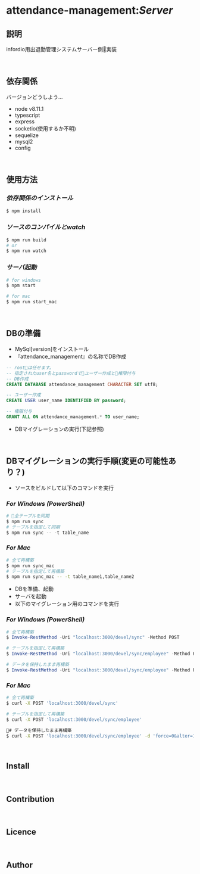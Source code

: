 # attendance-management:*Server*
<!--
  箇条書き「* 〜〜」のあとは一行空ける
-->
## **説明**
infordio用出退勤管理システムサーバー側実装

<br/>

## **依存関係**
バージョンどうしよう…
* node v8.11.1
* typescript
* express
* socketio(使用するか不明)
* sequelize
* mysql2
* config

<br/>

## **使用方法**
### *依存関係のインストール*
```sh
$ npm install
```
### *ソースのコンパイルとwatch*
```sh
$ npm run build
# or
$ npm run watch
```
### *サーバ起動*
```sh
# for windows
$ npm start

# for mac
$ npm run start_mac
```

<br/>

## **DBの準備**
* MySql[version]をインストール
* 『attendance_management』の名称でDB作成

```sql
-- rootは任せます。
-- 指定されたuser名とpasswordでユーザー作成と権限付与
-- DB作成
CREATE DATABASE attendance_management CHARACTER SET utf8;

-- ユーザー作成
CREATE USER user_name IDENTIFIED BY password;

-- 権限付与
GRANT ALL ON attendance_management.* TO user_name;
```
* DBマイグレーションの実行(下記参照)

<br/>

## **DBマイグレーションの実行手順(変更の可能性あり？)**
* ソースをビルドして以下のコマンドを実行

### *For Windows (PowerShell)*
```powerShell
# 全テーブルを同期
$ npm run sync
# テーブルを指定して同期
$ npm run sync -- -t table_name
```

### *For Mac*
```sh
# 全て再構築
$ npm run sync_mac
# テーブルを指定して再構築
$ npm run sync_mac -- -t table_name1,table_name2
```








* DBを準備、起動
* サーバを起動
* 以下のマイグレーション用のコマンドを実行

### *For Windows (PowerShell)*
```powershell
# 全て再構築
$ Invoke-RestMethod -Uri "localhost:3000/devel/sync" -Method POST

# テーブルを指定して再構築
$ Invoke-RestMethod -Uri "localhost:3000/devel/sync/employee" -Method POST

# データを保持したまま再構築
$ Invoke-RestMethod -Uri "localhost:3000/devel/sync/employee" -Method POST -BODY "force=0&alter=1"
```
### *For Mac*
```sh
# 全て再構築
$ curl -X POST 'localhost:3000/devel/sync'

# テーブルを指定して再構築
$ curl -X POST 'localhost:3000/devel/sync/employee'

# データを保持したまま再構築
$ curl -X POST 'localhost:3000/devel/sync/employee' -d 'force=0&alter=1'
```

<br/>

## **Install**

<br/>

## **Contribution**

<br/>

## **Licence**

<br/>

## **Author**
